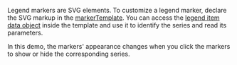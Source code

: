 Legend markers are SVG elements. To customize a legend marker, declare the SVG markup in the [markerTemplate](/Documentation/ApiReference/UI_Components/dxChart/Configuration/legend/#markerTemplate). You can access the [legend item data object](/Documentation/ApiReference/Common/Object_Structures/BaseChartLegendItem/) inside the template and use it to identify the series and read its parameters.

In this demo, the markers' appearance changes when you click the markers to show or hide the corresponding series.
